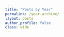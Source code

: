 ```yaml
---
title: "Posts by Year"
permalink: /year-archive/
layout: posts
author_profile: false
class: wide
---
```

